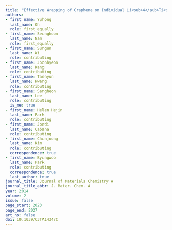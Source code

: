 ```yaml
---
title: "Effective Wrapping of Graphene on Individual Li<sub>4</sub>Ti<sub>5</sub>O<sub>12</sub> Grains for High-Rate Li-Ion Batteries"
authors:
- first_name: Yuhong
  last_name: Oh
  role: first_equally
- first_name: Seunghoon
  last_name: Nam
  role: first_equally
- first_name: Sungun
  last_name: Wi
  role: contributing
- first_name: Joonhyeon
  last_name: Kang
  role: contributing
- first_name: Taehyun
  last_name: Hwang
  role: contributing
- first_name: Sangheon
  last_name: Lee
  role: contributing
  is_me: true
- first_name: Helen Hejin
  last_name: Park
  role: contributing
- first_name: Jordi
  last_name: Cabana
  role: contributing
- first_name: Chunjoong
  last_name: Kim
  role: contributing
  correspondence: true
- first_name: Byungwoo
  last_name: Park
  role: contributing
  correspondence: true
  last_author: true
journal_title: Journal of Materials Chemistry A
journal_title_abbr: J. Mater. Chem. A
year: 2014
volume: 2
issue: false
page_start: 2023
page_end: 2027
art_no: false
doi: 10.1039/C3TA14347C
---
```


